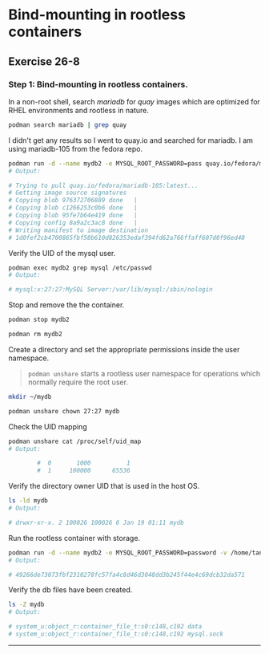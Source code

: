 # Bind-mounting in rootless containers
## Exercise 26-8


### Step 1: Bind-mounting in rootless containers.

In a non-root shell, search *mariadb* for *quay* images which are optimized for RHEL environments and rootless in nature.

```bash
podman search mariadb | grep quay
```

I didn't get any results so I went to quay.io and searched for mariadb. I am using mariadb-105 from the fedora repo.  

```bash
podman run -d --name mydb2 -e MYSQL_ROOT_PASSWORD=pass quay.io/fedora/mariadb-105
# Output: 

# Trying to pull quay.io/fedora/mariadb-105:latest...
# Getting image source signatures
# Copying blob 976372706889 done   | 
# Copying blob c1266253c0b6 done   | 
# Copying blob 95fe7b64e419 done   | 
# Copying config 8a9a2c3ac8 done   | 
# Writing manifest to image destination
# 1d0fef2cb4700865fbf58b610d826353edaf394fd62a766ffaff607d0f96ed40
```

Verify the UID of the mysql user.

```bash
podman exec mydb2 grep mysql /etc/passwd
# Output:

# mysql:x:27:27:MySQL Server:/var/lib/mysql:/sbin/nologin
```

Stop and remove the the container.

```bash
podman stop mydb2 

podman rm mydb2 
```

Create a directory and set the appropriate permissions inside the user namespace.

> `podman unshare` starts a rootless user namespace for operations which normally require the root user.

```bash
mkdir ~/mydb

podman unshare chown 27:27 mydb
```

Check the UID mapping

```bash
podman unshare cat /proc/self/uid_map
# Output:

        #  0       1000          1
        #  1     100000      65536
```

Verify the directory owner UID that is used in the host OS.

```bash
ls -ld mydb
# Output:

# drwxr-xr-x. 2 100026 100026 6 Jan 19 01:11 mydb
```

Run the rootless container with storage.

```bash
podman run -d --name mydb2 -e MYSQL_ROOT_PASSWORD=password -v /home/tandi/mydb:/var/lib/mysql:Z quay.io/fedora/mariadb-105
# Output:

# 49266de73073fbf2310278fc57fa4c8d46d3048dd3b245f44e4c69dcb32da571
```

Verify the db files have been created.

```bash
ls -Z mydb
# Output:

# system_u:object_r:container_file_t:s0:c148,c192 data
# system_u:object_r:container_file_t:s0:c148,c192 mysql.sock
```


---